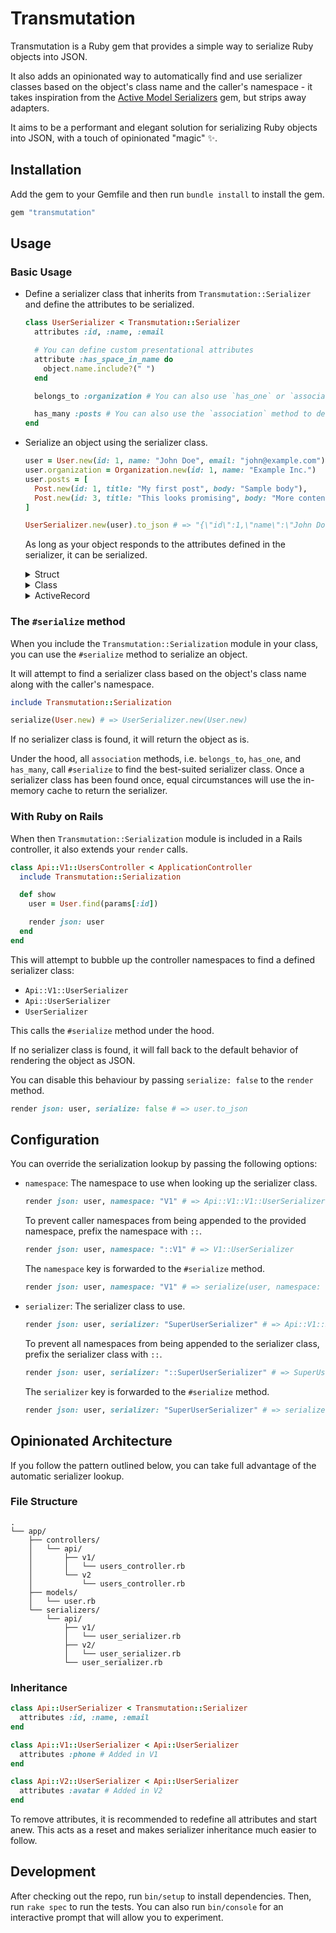 # Transmutation

Transmutation is a Ruby gem that provides a simple way to serialize Ruby objects into JSON.

It also adds an opinionated way to automatically find and use serializer classes based on the object's class name and the caller's namespace - it takes inspiration from the [Active Model Serializers](https://github.com/rails-api/active_model_serializers) gem, but strips away adapters.

It aims to be a performant and elegant solution for serializing Ruby objects into JSON, with a touch of opinionated "magic" :sparkles:.

## Installation

Add the gem to your Gemfile and then run `bundle install` to install the gem.

```ruby
gem "transmutation"
```

## Usage

### Basic Usage

- Define a serializer class that inherits from `Transmutation::Serializer` and define the attributes to be serialized.

  ```ruby
  class UserSerializer < Transmutation::Serializer
    attributes :id, :name, :email

    # You can define custom presentational attributes
    attribute :has_space_in_name do
      object.name.include?(" ")
    end

    belongs_to :organization # You can also use `has_one` or `association` to define "has one" relationships.

    has_many :posts # You can also use the `association` method to define "has many" relationships.
  end
  ```

- Serialize an object using the serializer class.

  ```ruby
  user = User.new(id: 1, name: "John Doe", email: "john@example.com")
  user.organization = Organization.new(id: 1, name: "Example Inc.")
  user.posts = [
    Post.new(id: 1, title: "My first post", body: "Sample body"),
    Post.new(id: 3, title: "This looks promising", body: "More content")
  ]

  UserSerializer.new(user).to_json # => "{\"id\":1,\"name\":\"John Doe\",\"has_space_in_name\":true,\"email\":\"john@example.com\",\"organization\":{\"id\":1,\"name\":\"Example Inc.\"},\"posts\":[{\"id\":1,\"title\":\"My first post\",\"body\":\"Sample body\"},{\"id\":3,\"title\":\"This looks promising\",\"body\":\"More content\"}]}"
  ```

  As long as your object responds to the attributes defined in the serializer, it can be serialized.

  <details>
    <summary>Struct</summary>

    ```ruby
    User = Struct.new(:id, :name, :email)
    ```
  </details>

  <details>
    <summary>Class</summary>

    ```ruby
    class User
      attr_reader :id, :name, :email

      def initialize(id:, name:, email:)
        @id = id
        @name = name
        @email = email
      end
    end
    ```
  </details>

  <details>
    <summary>ActiveRecord</summary>

    ```ruby
    # == Schema Information
    #
    # Table name: users
    #
    #  id    :bigint
    #  name  :string
    #  email :string
    class User < ApplicationRecord
    end
    ```
  </details>

### The `#serialize` method

When you include the `Transmutation::Serialization` module in your class, you can use the `#serialize` method to serialize an object.

It will attempt to find a serializer class based on the object's class name along with the caller's namespace.

```ruby
include Transmutation::Serialization

serialize(User.new) # => UserSerializer.new(User.new)
```

If no serializer class is found, it will return the object as is.

Under the hood, all `association` methods, i.e. `belongs_to`, `has_one`, and `has_many`, call `#serialize` to find the best-suited serializer class. Once a serializer class has been found once, equal circumstances will use the in-memory cache to return the serializer.

### With Ruby on Rails

When then `Transmutation::Serialization` module is included in a Rails controller, it also extends your `render` calls.

```ruby
class Api::V1::UsersController < ApplicationController
  include Transmutation::Serialization

  def show
    user = User.find(params[:id])

    render json: user
  end
end
```

This will attempt to bubble up the controller namespaces to find a defined serializer class:

- `Api::V1::UserSerializer`
- `Api::UserSerializer`
- `UserSerializer`

This calls the `#serialize` method under the hood.

If no serializer class is found, it will fall back to the default behavior of rendering the object as JSON.

You can disable this behaviour by passing `serialize: false` to the `render` method.

```ruby
render json: user, serialize: false # => user.to_json
```

## Configuration

You can override the serialization lookup by passing the following options:

- `namespace`: The namespace to use when looking up the serializer class.

  ```ruby
  render json: user, namespace: "V1" # => Api::V1::V1::UserSerializer
  ```

  To prevent caller namespaces from being appended to the provided namespace, prefix the namespace with `::`.

  ```ruby
  render json: user, namespace: "::V1" # => V1::UserSerializer
  ```

  The `namespace` key is forwarded to the `#serialize` method.

  ```ruby
  render json: user, namespace: "V1" # => serialize(user, namespace: "V1")
  ```

- `serializer`: The serializer class to use.

  ```ruby
  render json: user, serializer: "SuperUserSerializer" # => Api::V1::SuperUserSerializer
  ```

  To prevent all namespaces from being appended to the serializer class, prefix the serializer class with `::`.

  ```ruby
  render json: user, serializer: "::SuperUserSerializer" # => SuperUserSerializer
  ```

  The `serializer` key is forwarded to the `#serialize` method.

  ```ruby
  render json: user, serializer: "SuperUserSerializer" # => serialize(user, serializer: "SuperUserSerializer")
  ```

## Opinionated Architecture

If you follow the pattern outlined below, you can take full advantage of the automatic serializer lookup.

### File Structure

```
.
└── app/
    ├── controllers/
    │   └── api/
    │       ├── v1/
    │       │   └── users_controller.rb
    │       └── v2
    │           └── users_controller.rb
    ├── models/
    │   └── user.rb
    └── serializers/
        └── api/
            ├── v1/
            │   └── user_serializer.rb
            ├── v2/
            │   └── user_serializer.rb
            └── user_serializer.rb
```

### Inheritance

```ruby
class Api::UserSerializer < Transmutation::Serializer
  attributes :id, :name, :email
end

class Api::V1::UserSerializer < Api::UserSerializer
  attributes :phone # Added in V1
end

class Api::V2::UserSerializer < Api::UserSerializer
  attributes :avatar # Added in V2
end
```

To remove attributes, it is recommended to redefine all attributes and start anew. This acts as a reset and makes serializer inheritance much easier to follow.

## Development

After checking out the repo, run `bin/setup` to install dependencies. Then, run `rake spec` to run the tests. You can also run `bin/console` for an interactive prompt that will allow you to experiment.
